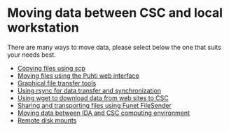 # Moving data between CSC and local workstation

There are many ways to move data, please select
below the one that suits your needs best.

* [Copying files using scp](scp.md)
* [Moving files using the Puhti web interface](ood.md)
* [Graphical file transfer tools](graphical_transfer.md)
* [Using rsync for data transfer and synchronization](rsync.md)
* [Using wget to download data from web sites to CSC](wget.md)
* [Sharing and transporting files using Funet FileSender](funet.md)
* [Moving data between IDA and CSC computing environment](../ida/using_ida.md)
* [Remote disk mounts](disk_mount.md)
